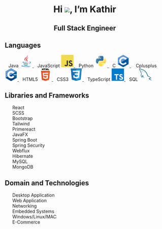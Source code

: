 <h1 align="center"> Hi <img src="https://github.com/TheDudeThatCode/TheDudeThatCode/blob/master/Assets/Hi.gif" style="width:29px" />, I’m Kathir </h1> 
<h2 align="center"> Full Stack Engineer </h2> 

<h2>Languages</h2>

&nbsp;&nbsp;&nbsp;Java <a href="https://www.java.com" target="_blank"> <img src="https://raw.githubusercontent.com/devicons/devicon/master/icons/java/java-original.svg" alt="java" width="40" height="40"/> </a>&nbsp;&nbsp;&nbsp;JavaScript <a href="https://developer.mozilla.org/en-US/docs/Web/JavaScript" target="_blank"> <img src="https://raw.githubusercontent.com/devicons/devicon/master/icons/javascript/javascript-original.svg" alt="javascript" width="40" height="40"/> </a>&nbsp;&nbsp;&nbsp;Python <a href="https://www.python.org" target="_blank"> <img src="https://raw.githubusercontent.com/devicons/devicon/master/icons/python/python-original.svg" alt="java" width="40" height="40"/> </a>&nbsp;&nbsp;&nbsp;C <a href="https://gcc.gnu.org/" target="_blank"> <img src="https://raw.githubusercontent.com/devicons/devicon/master/icons/c/c-original.svg" alt="C" width="40" height="40"/> </a>&nbsp;&nbsp;&nbsp;&nbsp;Cplusplus <a href="https://gcc.gnu.org/" target="_blank"> <img src="https://raw.githubusercontent.com/devicons/devicon/master/icons/cplusplus/cplusplus-original.svg" alt="Cplusplus" width="40" height="40"/> </a>&nbsp;&nbsp;&nbsp;HTML5 <a href="https://www.w3.org/html/" target="_blank"> <img src="https://raw.githubusercontent.com/devicons/devicon/master/icons/html5/html5-original-wordmark.svg" alt="html5" width="40" height="40"/> </a>&nbsp;&nbsp;&nbsp;CSS3 <a href="https://www.w3.org/Style/CSS/" target="_blank"> <img src="https://raw.githubusercontent.com/devicons/devicon/master/icons/css3/css3-original.svg" alt="css3" width="40" height="40"/> </a>&nbsp;&nbsp;&nbsp;TypeScript <a href="https://www.typescriptlang.org/" target="_blank"> <img src="https://raw.githubusercontent.com/devicons/devicon/master/icons/typescript/typescript-original.svg" alt="typescript" width="40" height="40"/> </a>&nbsp;&nbsp;&nbsp;SQL <a href="https://www.mysql.com/" target="_blank"> <img src="https://raw.githubusercontent.com/devicons/devicon/master/icons/mysql/mysql-original.svg" alt="sql" width="40" height="40"/> </a>

<h2>Libraries and Frameworks</h2>
<ul style="list-style-type:none">
  <li>React</li>
  <li>SCSS</li>
  <li>Bootstrap</li>
  <li>Tailwind</li>
  <li>Primereact</li>
  <li>JavaFX</li>
  <li>Spring Boot</li>
  <li>Spring Security</li>
  <li>Webflux</li>
  <li>Hibernate</li>
  <li>MySQL</li>
  <li>MongoDB</li>
</ul>

<h2>Domain and Technologies</h2>
<ul style="list-style-type:none">
  <li>Desktop Application</li>
  <li>Web Application</li>
  <li>Networking</li>
  <li>Embedded Systems</li>
  <li>Windows/Linux/MAC</li>
  <li>E-Commerce</li>
</ul>
